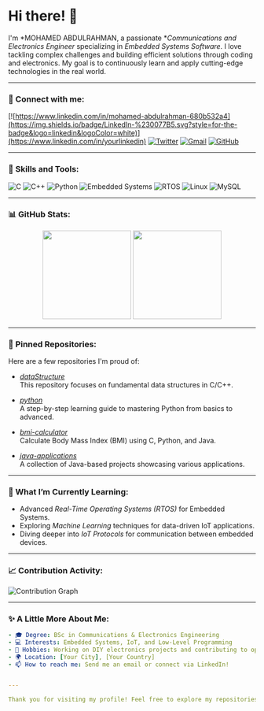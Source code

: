 # Hi there! 👋

I'm *MOHAMED ABDULRAHMAN, a passionate **Communications and Electronics Engineer* specializing in *Embedded Systems Software*. I love tackling complex challenges and building efficient solutions through coding and electronics. My goal is to continuously learn and apply cutting-edge technologies in the real world.

---

### 🔗 Connect with me:
[![https://www.linkedin.com/in/mohamed-abdulrahman-680b532a4](https://img.shields.io/badge/LinkedIn-%230077B5.svg?style=for-the-badge&logo=linkedin&logoColor=white)](https://www.linkedin.com/in/yourlinkedin)
[![Twitter](https://img.shields.io/badge/Twitter-%231DA1F2.svg?style=for-the-badge&logo=Twitter&logoColor=white)](https://twitter.com/yourtwitter)
[![Gmail](https://img.shields.io/badge/Gmail-D14836?style=for-the-badge&logo=gmail&logoColor=white)](mailto:youremail@gmail.com)
[![GitHub](https://img.shields.io/badge/GitHub-100000?style=for-the-badge&logo=github&logoColor=white)](https://github.com/yourusername)

---

### 🚀 Skills and Tools:
![C](https://img.shields.io/badge/C-A8B9CC.svg?style=for-the-badge&logo=C&logoColor=white)
![C++](https://img.shields.io/badge/C++-00599C.svg?style=for-the-badge&logo=C%2B%2B&logoColor=white)
![Python](https://img.shields.io/badge/Python-3776AB.svg?style=for-the-badge&logo=python&logoColor=white)
![Embedded Systems](https://img.shields.io/badge/Embedded%20Systems-023430.svg?style=for-the-badge&logo=embedded&logoColor=white)
![RTOS](https://img.shields.io/badge/RTOS-007ACC?style=for-the-badge&logoColor=white)
![Linux](https://img.shields.io/badge/Linux-FCC624?style=for-the-badge&logo=linux&logoColor=black)
![MySQL](https://img.shields.io/badge/MySQL-4479A1.svg?style=for-the-badge&logo=mysql&logoColor=white)

---

### 📊 GitHub Stats:
<div align="center">
  <img height="180em" src="https://github-readme-stats.vercel.app/api?username=yourusername&show_icons=true&theme=radical&hide_border=true&count_private=true" />
  <img height="180em" src="https://github-readme-stats.vercel.app/api/top-langs/?username=yourusername&layout=compact&theme=radical&hide_border=true" />
</div>

---

### 📂 Pinned Repositories:
Here are a few repositories I'm proud of:

- [*dataStructure*](https://github.com/yourusername/dataStructure)  
  This repository focuses on fundamental data structures in C/C++.

- [*python*](https://github.com/yourusername/python)  
  A step-by-step learning guide to mastering Python from basics to advanced.

- [*bmi-calculator*](https://github.com/yourusername/bmi-calculator)  
  Calculate Body Mass Index (BMI) using C, Python, and Java.

- [*java-applications*](https://github.com/yourusername/java-applications)  
  A collection of Java-based projects showcasing various applications.

---

### 🌱 What I’m Currently Learning:
- Advanced *Real-Time Operating Systems (RTOS)* for Embedded Systems.
- Exploring *Machine Learning* techniques for data-driven IoT applications.
- Diving deeper into *IoT Protocols* for communication between embedded devices.

---

### 📈 Contribution Activity:
![Contribution Graph](https://activity-graph.herokuapp.com/graph?username=yourusername&theme=react-dark)

---

### ✨ A Little More About Me:
```yaml
- 🎓 Degree: BSc in Communications & Electronics Engineering
- 💻 Interests: Embedded Systems, IoT, and Low-Level Programming
- 🔧 Hobbies: Working on DIY electronics projects and contributing to open-source
- 🌍 Location: [Your City], [Your Country]
- 📫 How to reach me: Send me an email or connect via LinkedIn!


---

Thank you for visiting my profile! Feel free to explore my repositories and connect with me. Let's build something amazing together!
